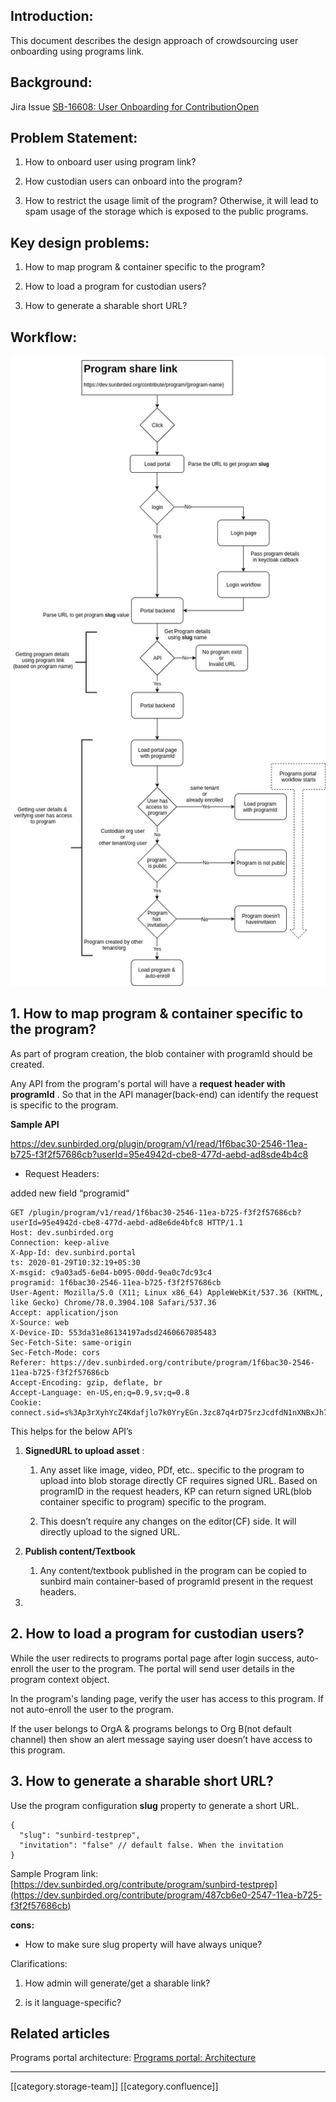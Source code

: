 
## ​Introduction:
This document describes the design approach of crowdsourcing user onboarding using programs link.


## Background:
Jira Issue ​[SB-16608: User Onboarding for ContributionOpen](https://project-sunbird.atlassian.net/browse/SB-16608)


## Problem Statement:

1. How to onboard user using program link?


1. How custodian users can onboard into the program?


1. How to restrict the usage limit of the program? Otherwise, it will lead to spam usage of the storage which is exposed to the public programs.




## Key design problems:

1. How to map program & container specific to the program?


1. How to load a program for custodian users?


1. How to generate a sharable short URL?




## Workflow:
![](images/storage/program%20crowdsourcing.jpg)


## 1. How to map program & container specific to the program? 
As part of program creation,  the blob container with programId should be created. 

Any API from the program's portal will have a  **request header with programId** . So that in the API manager(back-end) can identify the request is specific to the program. 

 **Sample API** 

https://dev.sunbirded.org/plugin/program/v1/read/1f6bac30-2546-11ea-b725-f3f2f57686cb?userId=95e4942d-cbe8-477d-aebd-ad8sde4b4c8


* Request Headers: 



added new field “programid“ 


```
GET /plugin/program/v1/read/1f6bac30-2546-11ea-b725-f3f2f57686cb?userId=95e4942d-cbe8-477d-aebd-ad8e6de4bfc8 HTTP/1.1
Host: dev.sunbirded.org
Connection: keep-alive
X-App-Id: dev.sunbird.portal
ts: 2020-01-29T10:32:19+05:30
X-msgid: c9a03ad5-6e04-b095-00dd-9ea0c7dc93c4
programid: 1f6bac30-2546-11ea-b725-f3f2f57686cb
User-Agent: Mozilla/5.0 (X11; Linux x86_64) AppleWebKit/537.36 (KHTML, like Gecko) Chrome/78.0.3904.108 Safari/537.36
Accept: application/json
X-Source: web
X-Device-ID: 553da31e86134197adsd2460667085483
Sec-Fetch-Site: same-origin
Sec-Fetch-Mode: cors
Referer: https://dev.sunbirded.org/contribute/program/1f6bac30-2546-11ea-b725-f3f2f57686cb
Accept-Encoding: gzip, deflate, br
Accept-Language: en-US,en;q=0.9,sv;q=0.8
Cookie: connect.sid=s%3Ap3rXyhYcZ4Kdafjlo7k0YryEGn.3zc87q4rD75rzJcdfdN1nXNBxJh7J6%2FqmCa7%2BO%2BlyX4
```


This helps for the below API’s


1.  **SignedURL to upload asset** :


    1. Any asset like image, video, PDf, etc.. specific to the program to upload into blob storage directly CF requires signed URL. Based on programID in the request headers, KP can return signed URL(blob container specific to program) specific to the program. 


    1. This doesn’t require any changes on the editor(CF) side. It will directly upload to the signed URL.



    
1.  **Publish content/Textbook** 


    1. Any content/textbook published in the program can be copied to sunbird main container-based of programId present in the request headers.



    
1. 




## 2. How to load a program for custodian users?
While the user redirects to programs portal page after login success, auto-enroll the user to the program. The portal will send user details in the program context object. 

In the program's landing page, verify the user has access to this program. If not auto-enroll the user to the program. 

If the user belongs to OrgA & programs belongs to Org B(not default channel) then show an alert message saying user doesn’t have access to this program.




## 3. How to generate a sharable short URL?
Use the program configuration  **slug**  property to generate a short URL. 


```
{
  "slug": "sunbird-testprep",
  "invitation": "false" // default false. When the invitation 
}
```
Sample Program link: [https://dev.sunbirded.org/contribute/program/sunbird-testprep](https://dev.sunbirded.org/contribute/program/487cb6e0-2547-11ea-b725-f3f2f57686cb)

 **cons:** 


* How to make sure slug property will have always unique?



Clarifications:


1. How admin will generate/get a sharable link?


1. is it language-specific?




## Related articles
Programs portal architecture: ​[Programs portal: Architecture](https://project-sunbird.atlassian.net/wiki/spaces/SBDES/pages/1131741213/Programs+portal%3A+Architecture)



*****

[[category.storage-team]] 
[[category.confluence]] 
